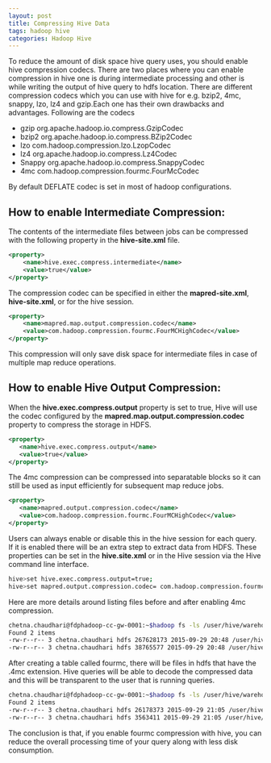 ```yaml
---
layout: post
title: Compressing Hive Data
tags: hadoop hive
categories: Hadoop Hive
---
```

<div class="toc"></div>

To reduce the amount of disk space hive query uses, you should enable hive compression codecs. There are two places where you can enable compression in hive one is during intermediate processing  and other is while writing the output of hive query to hdfs location. There are different compression codecs which you can use with hive for e.g. bzip2, 4mc, snappy, lzo, lz4 and gzip.Each one has their own drawbacks and advantages. Following are the codecs

   + gzip org.apache.hadoop.io.compress.GzipCodec
   + bzip2 org.apache.hadoop.io.compress.BZip2Codec
   + lzo com.hadoop.compression.lzo.LzopCodec
   + lz4 org.apache.hadoop.io.compress.Lz4Codec
   + Snappy org.apache.hadoop.io.compress.SnappyCodec
   + 4mc com.hadoop.compression.fourmc.FourMcCodec

By default DEFLATE codec is set in most of hadoop configurations.

## How to enable Intermediate Compression:

The contents of the intermediate files between jobs can be compressed with the following property in the **hive-site.xml** file.

```xml
<property>
	<name>hive.exec.compress.intermediate</name>
	<value>true</value>
</property>
```
The compression codec can be specified in either the **mapred-site.xml**, **hive-site.xml**, or for the hive session.

```xml
<property>
	<name>mapred.map.output.compression.codec</name>
	<value>com.hadoop.compression.fourmc.FourMCHighCodec</value>
</property>
```

This compression will only save disk space for intermediate files in case of multiple map reduce operations.

## How to enable Hive Output Compression:

When the **hive.exec.compress.output** property is set to true, Hive will use the codec configured by the **mapred.map.output.compression.codec** property to compress the storage in HDFS.

```xml
<property>
   <name>hive.exec.compress.output</name>
   <value>true</value>
</property>
```

The 4mc compression can be compressed into separatable blocks so it can still be used as input efficiently for subsequent map reduce jobs.

```xml
<property>
   <name>mapred.output.compression.codec</name>
   <value>com.hadoop.compression.fourmc.FourMCHighCodec</value>
</property>
```

Users can always enable or disable this in the hive session for each query.  If it is enabled there will be an extra step to extract data from HDFS. These properties can be set in the **hive.site.xml** or in the Hive session via the Hive command line interface.

```bash
hive>set hive.exec.compress.output=true;
hive>set mapred.output.compression.codec= com.hadoop.compression.fourmc.FourMCHighCodec;
```

Here are more details around listing files before and after enabling 4mc compression.

```bash
chetna.chaudhari@fdphadoop-cc-gw-0001:~$hadoop fs -ls /user/hive/warehouse/raw
Found 2 items
-rw-r--r-- 3 chetna.chaudhari hdfs 267628173 2015-09-29 20:48 /user/hive/warehouse/raw/000000_0
-rw-r--r-- 3 chetna.chaudhari hdfs 38765577 2015-09-29 20:48 /user/hive/warehouse/raw/000001_0
```

After creating a table called fourmc, there will be files in hdfs that have the .4mc extension.  Hive queries will be able to decode the compressed data and this will be transparent to the user that is running queries.

```bash
chetna.chaudhari@fdphadoop-cc-gw-0001:~$hadoop fs -ls /user/hive/warehouse/fourmc
Found 2 items
-rw-r--r-- 3 chetna.chaudhari hdfs 26178373 2015-09-29 21:05 /user/hive/warehouse/fourmc/000000_0.4mc
-rw-r--r-- 3 chetna.chaudhari hdfs 3563411 2015-09-29 21:05 /user/hive/warehouse/fourmc/000001_0.4mc
```

The conclusion is that, if you enable fourmc compression with hive, you can reduce the overall processing time of your query along with less disk consumption.